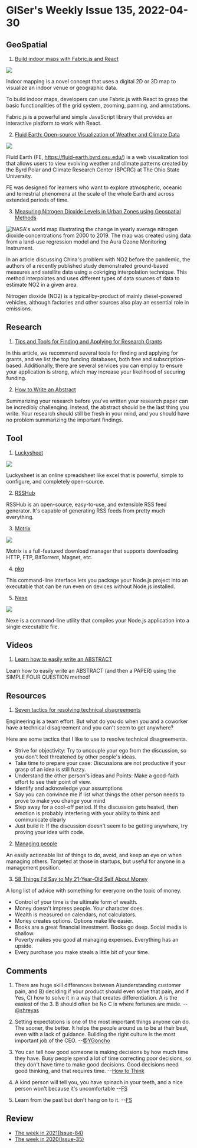 # GISer's Weekly Issue 135, 2022-04-30

## GeoSpatial

1. [Build indoor maps with Fabric.js and React](https://blog.logrocket.com/build-indoor-maps-fabric-js-using-react/)

![](https://blog.logrocket.com/wp-content/uploads/2022/04/inoor-mapping-gif.gif)

Indoor mapping is a novel concept that uses a digital 2D or 3D map to visualize an indoor venue or geographic data.

To build indoor maps, developers can use Fabric.js with React to grasp the basic functionalities of the grid system, zooming, panning, and annotations.

Fabric.js is a powerful and simple JavaScript library that provides an interactive platform to work with React.

2. [Fluid Earth: Open-source Visualization of Weather and Climate Data](https://fluid-earth.byrd.osu.edu)

![](https://cdn.shortpixel.ai/spai/w_809+q_glossy+ret_img+to_webp/https://www.gislounge.com/wp-content/uploads/2022/04/map-dust-plumes-sahara-fluid-earth.png)

Fluid Earth (FE, https://fluid-earth.byrd.osu.edu/) is a web visualization tool that allows users to view evolving weather and climate patterns created by the Byrd Polar and Climate Research Center (BPCRC) at The Ohio State University.

FE was designed for learners who want to explore atmospheric, oceanic and terrestrial phenomena at the scale of the whole Earth and across extended periods of time.

3. [Measuring Nitrogen Dioxide Levels in Urban Zones using Geospatial Methods](https://www.gislounge.com/measuring-nitrogen-dioxide-levels-in-urban-zones-using-geospatial-methods/)

![NASA's world map illustrating the change in yearly average nitrogen dioxide concentrations from 2000 to 2019. The map was created using data from a land-use regression model and the Aura Ozone Monitoring Instrument.](https://cdn.shortpixel.ai/spai/w_809+q_glossy+ret_img+to_webp/https://www.gislounge.com/wp-content/uploads/2022/04/map-global-no2-2000-2019-nasa.jpg)

In an article discussing China's problem with NO2 before the pandemic, the authors of a recently published study demonstrated ground-based measures and satellite data using a cokriging interpolation technique. This method interpolates and uses different types of data sources of data to estimate NO2 in a given area.

Nitrogen dioxide (NO2) is a typical by-product of mainly diesel-powered vehicles, although factories and other sources also play an essential role in emissions.

## Research

1. [Tips and Tools for Finding and Applying for Research Grants](https://www.aje.com/arc/Tips-and-Tools-for-Finding-and-Applying-for-Research-Grants/)

In this article, we recommend several tools for finding and applying for grants, and we list the top funding databases, both free and subscription-based. Additionally, there are several services you can employ to ensure your application is strong, which may increase your likelihood of securing funding.

2. [How to Write an Abstract](https://www.aje.com/arc/How-to-Write-an-Abstract/)

Summarizing your research before you've written your research paper can be incredibly challenging. Instead, the abstract should be the last thing you write. Your research should still be fresh in your mind, and you should have no problem summarizing the important findings.

## Tool

1. [Luckysheet](https://github.com/mengshukeji/Luckysheet)

![](https://github.com/mengshukeji/Luckysheet/raw/master/docs/.vuepress/public/img/LuckysheetDemo.gif)

Luckysheet is an online spreadsheet like excel that is powerful, simple to configure, and completely open-source.

2. [RSSHub](https://github.com/DIYgod/RSSHub)

RSSHub is an open-source, easy-to-use, and extensible RSS feed generator. It's capable of generating RSS feeds from pretty much everything.

3. [Motrix](https://github.com/agalwood/Motrix)

![](https://camo.githubusercontent.com/cf5cde786381eb3ca6298e71e262bc86ede41201d44a39f30a5fd233a6b90bff/68747470733a2f2f63646e2e6e6c61726b2e636f6d2f79757175652f302f323032302f706e672f3132393134372f313538393738323233383530312d65376233393136362d646135382d343135322d616533342d3635613036316361666134382e706e67)

Motrix is a full-featured download manager that supports downloading HTTP, FTP, BitTorrent, Magnet, etc.

4. [pkg](https://github.com/vercel/pkg)

This command-line interface lets you package your Node.js project into an executable that can be run even on devices without Node.js installed.

5. [Nexe](https://github.com/nexe/nexe)

![](https://user-images.githubusercontent.com/5818726/30999006-df7e0ae0-a497-11e7-96db-9ce87ae67b34.gif)

Nexe is a command-line utility that compiles your Node.js application into a single executable file.

## Videos

1. [Learn how to easily write an ABSTRACT](https://www.youtube.com/watch?v=MB0hbRALv0c)

Learn how to easily write an ABSTRACT (and then a PAPER) using the SIMPLE FOUR QUESTION method!

## Resources

1. [Seven tactics for resolving technical disagreements](https://www.cenizal.com/seven-tactics-for-resolving-technical-disagreements/)

Engineering is a team effort. But what do you do when you and a coworker have a technical disagreement and you can't seem to get anywhere?

Here are some tactics that I like to use to resolve technical disagreements.

- Strive for objectivity: Try to uncouple your ego from the discussion, so you don't feel threatened by other people's ideas.
- Take time to prepare your case: Discussions are not productive if your grasp of an idea is still fuzzy.
- Understand the other person's ideas and Points: Make a good-faith effort to see their point of view.
- Identify and acknowledge your assumptions
- Say you can convince me if list what things the other person needs to prove to make you change your mind
- Step away for a cool-off period. If the discussion gets heated, then emotion is probably interfering with your ability to think and communicate clearly
- Just build it: If the discussion doesn't seem to be getting anywhere, try proving your idea with code.

2. [Managing people](https://klinger.io/posts/managing-people-%F0%9F%A4%AF)

An easily actionable list of things to do, avoid, and keep an eye on when managing others. Targeted at those in startups, but useful for anyone in a management position.

3. [58 Things I'd Say to My 21-Year-Old Self About Money](https://medium.com/swlh/58-things-id-say-to-my-21-year-old-self-about-money-1ee8145cf600)

A long list of advice with something for everyone on the topic of money.

- Control of your time is the ultimate form of wealth.
- Money doesn't impress people. Your character does.
- Wealth is measured on calendars, not calculators.
- Money creates options. Options make life easier.
- Books are a great financial investment. Books go deep. Social media is shallow.
- Poverty makes you good at managing expenses. Everything has an upside.
- Every purchase you make steals a little bit of your time.

## Comments

1. There are huge skill differences between A)understanding customer pain, and B) deciding if your product should even solve that pain, and if Yes, C) how to solve it in a way that creates differentiation. A is the easiest of the 3. B should often be No C is where fortunes are made.
   --[@shreyas](https://twitter.com/shreyas/status/1513597574879617032)

2. Setting expectations is one of the most important things anyone can do. The sooner, the better. It helps the people around us to be at their best, even with a lack of guidance. Building the right culture is the most important job of the CEO.
   --[@YGoncho](https://twitter.com/YGoncho/status/1518497913546158080)

3. You can tell how good someone is making decisions by how much time they have. Busy people spend a lot of time correcting poor decisions, so they don't have time to make good decisions. Good decisions need good thinking, and that requires time.
   --[How to Think](https://fs.blog/how-to-think/)

4. A kind person will tell you, you have spinach in your teeth, and a nice person won't because it's uncomfortable
   --[FS](https://fs.blog/brain-food/april-24-2022/)

5. Learn from the past but don't hang on to it.
   --[FS](https://fs.blog/brain-food/april-24-2022/)

## Review

- [The week in 2021(Issue-84)](https://github.com/lkcozy/weekly/blob/master/docs/2021/issue-84.md)
- [The week in 2020(Issue-35)](https://github.com/lkcozy/weekly/blob/master/docs/2020/issue-35.md)
